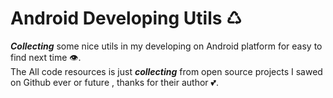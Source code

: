 # Android Developing Utils ♺
***Collecting*** some nice utils in my developing on Android platform for easy to find next time 👁.</br>
The All code resources is just ***collecting*** from open source projects I sawed on Github ever or future , thanks for their author 💕.


